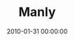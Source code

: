 ---
layout: series
series: "Manly"
permalink: "/manly/"
title: "Manly"
date: 2010-01-31 00:00:00
endDate: 2010-02-14 00:00:00
description: "From TV to movies, men receive all kinds of messages about what it means to be \"manly.\" But what if many of those messages are just boyish behavior in disguise?"
src: "http://s3.amazonaws.com/crossroads-media/images/90x90_Manly.jpg"
---